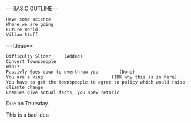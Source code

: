 ==BASIC OUTLINE==

    Have some science
    Where we are going
    Future World
    Villan Stuff

==Ideas==

    Difficulty Slider     (Added)
    Convert Townspeople
    Win??
    Passivly Goes down to overthrow you        (Done)
    You are a king                          (IDK why this is in here)
    You have to get the townspeople to agree to policy which would raise cliamte change
    Enemies give actual facts, you spew retoric

Due on Thursday.

This is a bad idea
